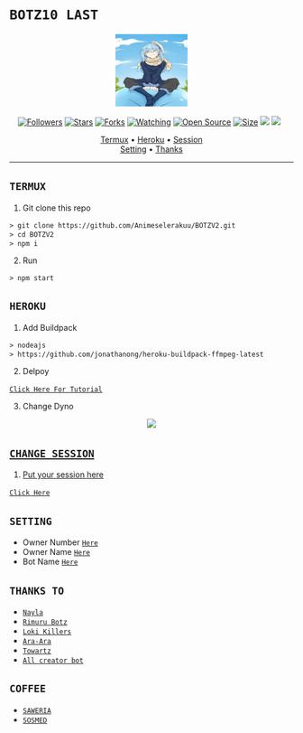 # ```BOTZ10 LAST```

<p align="center">
<img src="https://github.com/Animeseleraku/BOTZV2/blob/master/image/Alphabot.jpg" alt="BOTZV2" width="128" height="128"/>
</p>

<p align="center">
<a href="https://github.com/Animeseleraku/BOTZV2"><img title="Followers" src="https://img.shields.io/github/followers/Animeseleraku?color=red&style=flat-square"></a>
<a href="https://github.com/Animeseleraku/BOTZV2/stargazers/"><img title="Stars" src="https://img.shields.io/github/stars/Animeseleraku/BOTZV2?color=blue&style=flat-square"></a>
<a href="https://github.com/Animeseleraku/BOTZV2/network/members"><img title="Forks" src="https://img.shields.io/github/forks/Animeseleraku/BOTZV2?color=red&style=flat-square"></a>
<a href="https://github.com/Animeseleraku/BOTZV2/watchers"><img title="Watching" src="https://img.shields.io/github/watchers/Animeseleraku/BOTZV2?label=Watchers&color=blue&style=flat-square"></a>
<a href="https://github.com/Animeseleraku/BOTZV2"><img title="Open Source" src="https://badges.frapsoft.com/os/v2/open-source.svg?v=103"></a>
<a href="https://github.com/Animeseleraku/BOTZV2/"><img title="Size" src="https://img.shields.io/github/repo-size/Animeseleraku/BOTZV2?style=flat-square&color=green"></a>
<a href="https://hits.seeyoufarm.com"><img src="https://hits.seeyoufarm.com/api/count/incr/badge.svg?url=https%3A%2F%2Fgithub.com%2Fanimeseleraku%2FBOTZ10&count_bg=%2379C83D&title_bg=%23555555&icon=probot.svg&icon_color=%2300FF6D&title=hits&edge_flat=false"/></a>
<a href="https://github.com/Animeseleraku/BOTZV2/graphs/commit-activity"><img height="20" src="https://img.shields.io/badge/Maintained%3F-yes-green.svg"></a>&nbsp;&nbsp;
</p>

<p align='center'>
<a href="https://github.com/Animeseleraku/BOTZV2#TERMUX">Termux</a> •
<a href="https://github.com/Animeseleraku/BOTZV2#HEROKU">Heroku</a> •
<a href="https://github.com/Animeseleraku/BOTZV2#CHANGE-SESSION">Session</a><br>
<a href="https://github.com/Animeseleraku/BOTZV2#SETTING">Setting</a> •
<a href="https://github.com/Animeseleraku/BOTZV2#thanks-to">Thanks</a>     
</p>

-------

## `TERMUX`

1. Git clone this repo<br/>

```
> git clone https://github.com/Animeselerakuu/BOTZV2.git
> cd BOTZV2
> npm i
```
2. Run<br/>

```
> npm start
```

## `HEROKU`

1. Add Buildpack<br/>

```
> nodeajs
> https://github.com/jonathanong/heroku-buildpack-ffmpeg-latest
```
2. Delpoy<br/>

[`Click Here For Tutorial`](https://youtu.be/byve9WuahE4)<br>

3. Change Dyno<br/>

<p align="center">
  <a href="https://youtu.be/QBLNsuOMiFo"><img src="https://a.top4top.io/p_20888ybra1.jpg" />
</p>


## `CHANGE SESSION`

1. Put your session here<br/>

[`Click Here`](https://github.com/Animeseleraku/BOTZV2/blob/master/session.json#L1)

## `SETTING`

- Owner Number [`Here`](https://github.com/Towartz/ngv/blob/main/handler/setting/config.json)
- Owner Name [`Here`](https://github.com/Towartz/ngv/blob/main/handler/setting/config.json)
- Bot Name [`Here`](https://github.com/Towartz/ngv/blob/main/handler/setting/config.json)

## `THANKS TO`

- [`Nayla`]()
- [`Rimuru Botz`]()
- [`Loki Killers`]()
- [`Ara-Ara`]()
- [`Towartz`]()
- [`All creator bot`]()

## ```COFFEE```

- [`SAWERIA`](https://saweria.co/Hagisuyo)
- [`SOSMED`](https://instabio.cc/)

